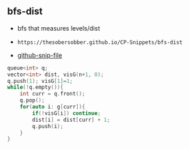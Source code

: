 
## bfs-dist

- bfs that measures levels/dist
- ```
  https://thesobersobber.github.io/CP-Snippets/bfs-dist
  ```
- [github-snip-file](https://github.com/theSoberSobber/CP-Snippets/blob/main/snippets.json#L113)

```cpp
queue<int> q;
vector<int> dist, visG(n+1, 0);
q.push(1); visG[1]=1;
while(!q.empty()){
    int curr = q.front();
    q.pop();
    for(auto i: g[curr]){
        if(!visG[i]) continue;
        dist[i] = dist[curr] + 1;
        q.push(i);
    }
}

```
